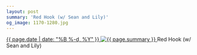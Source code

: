 ```yaml
---
layout: post
summary: 'Red Hook (w/ Sean and Lily)'
og_image: 1170-1280.jpg
---
```


<p>
 <time>
  <a href="/1170">
   {{ page.date | date: "%B %-d, %Y" }}
  </a>
 </time>
 <a href="/1170">
  <img alt="{{ page.summary }}" sizes="(min-width: 700px) 50vw, calc(100vw - 2rem)" src="{{ site.assets_url }}/1170-640.jpg" srcset="{{ site.assets_url }}/1170-320.jpg 320w, {{ site.assets_url }}/1170-640.jpg 640w, {{ site.assets_url }}/1170-960.jpg 960w, {{ site.assets_url }}/1170-1280.jpg 1280w"/>
 </a>
 <span>
  Red Hook (w/ Sean and Lily)
 </span>
</p>
